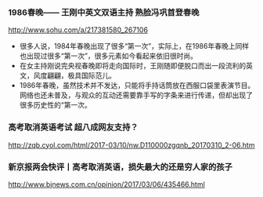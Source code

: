 ### 1986春晚—— 王刚中英文双语主持 熟脸冯巩首登春晚
http://www.sohu.com/a/217381580_267106
- 很多人说，1984年春晚出现了很多“第一次”，实际上，在1986年春晚上同样也出现过很多“第一次”，很多元素如今看起来依旧很时尚。
- 在女主持刚说完央视春晚即将走向国际时，王刚随即便脱口而出一段流利的英文，风度翩翩，极具国际范儿。
- 1986年春晚，虽然技术并不发达，只能将手持话筒放在西服口袋里表演节目。网络也还未普及，与观众的互动还需要靠手写的字条来进行传递，但却出现了很多历史性的“第一次。

### 高考取消英语考试 超八成网友支持？
http://zqb.cyol.com/html/2017-03/10/nw.D110000zgqnb_20170310_2-06.htm

### 新京报两会快评丨高考取消英语，损失最大的还是穷人家的孩子
http://www.bjnews.com.cn/opinion/2017/03/06/435466.html

